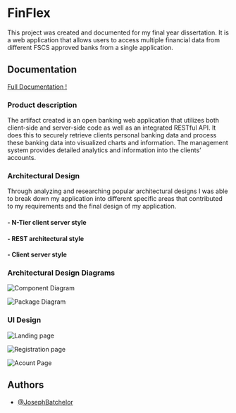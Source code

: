 
# FinFlex

This project was created and documented for my final year dissertation. It is a web application that allows users to access multiple financial data from different FSCS approved banks from a single application.



## Documentation

[Full Documentation !](https://github.com/JosephBatchelor/Open-banking-Application-project/blob/main/Dissertation.pdf)

### Product description
The artifact created is an open banking web application that utilizes both client-side and server-side code as well as an integrated
RESTful API. It does this to securely retrieve clients personal banking data and process these banking data into visualized charts 
and information. The management system provides detailed analytics and information into the clients’ accounts.

### Architectural Design
Through analyzing and researching popular architectural designs I was able to break down my application into different specific 
areas that contributed to my requirements and the final design of my application.

#### - N-Tier client server style

#### - REST architectural style

#### - Client server style

### Architectural Design Diagrams 






![Component Diagram](https://github.com/JosephBatchelor/Open-banking-Application-project/blob/main/RDME/Figure5.png)

![Package Diagram](https://github.com/JosephBatchelor/Open-banking-Application-project/blob/main/RDME/Figure6.png)

### UI Design
![Landing page](https://github.com/JosephBatchelor/Open-banking-Application-project/blob/main/RDME/Figure14.png)

![Registration page](https://github.com/JosephBatchelor/Open-banking-Application-project/blob/main/RDME/figure16.png)

![Acount Page](https://github.com/JosephBatchelor/Open-banking-Application-project/blob/main/RDME/figure18.png)


## Authors

- [@JosephBatchelor](https://github.com/JosephBatchelor)

